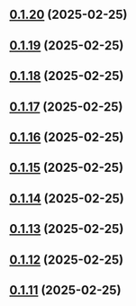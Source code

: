 ## [0.1.20](https://github.com/binary-braids/terraform-oracle/compare/v0.1.19...v0.1.20) (2025-02-25)



## [0.1.19](https://github.com/binary-braids/terraform-oracle/compare/v0.1.18...v0.1.19) (2025-02-25)



## [0.1.18](https://github.com/binary-braids/terraform-oracle/compare/v0.1.17...v0.1.18) (2025-02-25)



## [0.1.17](https://github.com/binary-braids/terraform-oracle/compare/v0.1.16...v0.1.17) (2025-02-25)



## [0.1.16](https://github.com/binary-braids/terraform-oracle/compare/v0.1.15...v0.1.16) (2025-02-25)



## [0.1.15](https://github.com/binary-braids/terraform-oracle/compare/v0.1.14...v0.1.15) (2025-02-25)



## [0.1.14](https://github.com/binary-braids/terraform-oracle/compare/v0.1.13...v0.1.14) (2025-02-25)



## [0.1.13](https://github.com/binary-braids/terraform-oracle/compare/v0.1.12...v0.1.13) (2025-02-25)



## [0.1.12](https://github.com/binary-braids/terraform-oracle/compare/v0.1.11...v0.1.12) (2025-02-25)



## [0.1.11](https://github.com/binary-braids/terraform-oracle/compare/v0.1.10...v0.1.11) (2025-02-25)



